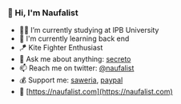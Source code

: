 ### 👋 Hi, I'm Naufalist

- 👨‍🎓 I’m currently studying at IPB University
- 🌱 I'm currently learning back end
- 🪁 Kite Fighter Enthusiast
- 💬 Ask me about anything: [secreto](https://secreto.site/id/19758303)
- 📫 Reach me on twitter: [@naufalist](https://twitter.com/naufalist)
- 💰 Support me: [saweria](https://saweria.co/naufalist), [paypal](https://paypal.me/naufalist)
- 🔗 [https://naufalist.com](https://naufalist.com)

<!--
### Hi there 👋


**naufalist/naufalist** is a ✨ _special_ ✨ repository because its `README.md` (this file) appears on your GitHub profile.

Here are some ideas to get you started:

- 🔭 I’m currently working on ...
- 🌱 I’m currently learning ...
- 👯 I’m looking to collaborate on ...
- 🤔 I’m looking for help with ...
- 💬 Ask me about ...
- 📫 How to reach me: ...
- 😄 Pronouns: ...
- ⚡ Fun fact: ...
-->
